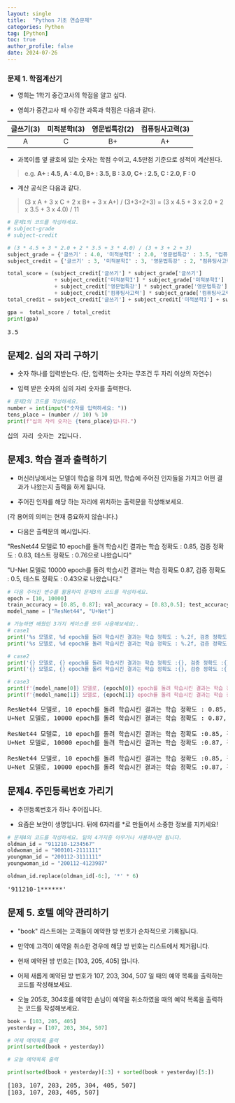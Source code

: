 ```yaml
---
layout: single
title:  "Python 기초 연습문제"
categories: Python
tag: [Python]
toc: true
author_profile: false
date: 2024-07-26
---
```


<head>
  <style>
    table.dataframe {
      white-space: normal;
      width: 100%;
      height: 240px;
      display: block;
      overflow: auto;
      font-family: Arial, sans-serif;
      font-size: 0.9rem;
      line-height: 20px;
      text-align: center;
      border: 0px !important;
    }

    table.dataframe th {
      text-align: center;
      font-weight: bold;
      padding: 8px;
    }

    table.dataframe td {
      text-align: center;
      padding: 8px;
    }

    table.dataframe tr:hover {
      background: #b8d1f3; 
    }

    .output_prompt {
      overflow: auto;
      font-size: 0.9rem;
      line-height: 1.45;
      border-radius: 0.3rem;
      -webkit-overflow-scrolling: touch;
      padding: 0.8rem;
      margin-top: 0;
      margin-bottom: 15px;
      font: 1rem Consolas, "Liberation Mono", Menlo, Courier, monospace;
      color: $code-text-color;
      border: solid 1px $border-color;
      border-radius: 0.3rem;
      word-break: normal;
      white-space: pre;
    }

  .dataframe tbody tr th:only-of-type {
      vertical-align: middle;
  }

  .dataframe tbody tr th {
      vertical-align: top;
  }

  .dataframe thead th {
      text-align: center !important;
      padding: 8px;
  }

  .page__content p {
      margin: 0 0 0px !important;
  }

  .page__content p > strong {
    font-size: 0.8rem !important;
  }

  </style>
</head>


### 문제 1.  학점계산기



- 영희는 1학기 중간고사의 학점을 알고 싶다.

- 영희가 중간고사 때 수강한 과목과 학점은 다음과 같다.



| **글쓰기(3)** | **미적분학I(3)** | **영문법특강(2)** | **컴퓨팅사고력(3)** | 
|:--------:|:--------:|:--------:|:--------:|
| A | C | B+ | A+ | 


- 과목이름 옆 괄호에 있는 숫자는 학점 수이고, 4.5만점 기준으로 성적이 계산된다.

> e.g. <b>A+ : 4.5,   A : 4.0,   B+ : 3.5,   B : 3.0,   C+ : 2.5,   C : 2.0,   F : 0</b>



- 계산 공식은 다음과 같다.

> (3 x A + 3 x C + 2 x B+ + 3 x A+) / (3+3+2+3) = (3 x 4.5 + 3 x 2.0 + 2 x 3.5 + 3 x 4.0) / 11



```python
# 문제1의 코드를 작성하세요.
# subject-grade
# subject-credit

# (3 * 4.5 + 3 * 2.0 + 2 * 3.5 + 3 * 4.0) / (3 + 3 + 2 + 3)
subject_grade = {'글쓰기' : 4.0, '미적분학I' : 2.0, '영문법특강' : 3.5, "컴퓨팅사고력" : 4.5}
subject_credit = {'글쓰기' : 3, '미적분학I' : 3, '영문법특강' : 2, "컴퓨팅사고력" : 3}

total_score = (subject_credit['글쓰기'] * subject_grade['글쓰기']
               + subject_credit['미적분학I'] * subject_grade['미적분학I']
               + subject_credit['영문법특강'] * subject_grade['영문법특강']
               + subject_credit['컴퓨팅사고력'] * subject_grade['컴퓨팅사고력'])
total_credit = subject_credit['글쓰기'] + subject_credit['미적분학I'] + subject_credit['영문법특강'] + subject_credit['컴퓨팅사고력']

gpa =  total_score / total_credit
print(gpa)
```

<pre>
3.5
</pre>
## 문제2. 십의 자리 구하기



* 숫자 하나를 입력받는다. (단, 입력하는 숫자는 무조건 두 자리 이상의 자연수)

* 입력 받은 숫자의 십의 자리 숫자를 출력한다.



```python
# 문제2의 코드를 작성하세요.
number = int(input("숫자를 입력하세요: "))
tens_place = (number // 10) % 10
print(f"십의 자리 숫자는 {tens_place}입니다.")
```

<pre>
십의 자리 숫자는 2입니다.
</pre>
## 문제3. 학습 결과 출력하기

- 머신러닝에서는 모델이 학습을 하게 되면, 학습에 주어진 인자들을 가지고 어떤 결과가 나왔는지 출력을 하게 됩니다.



- 주어진 인자를 해당 하는 자리에 위치하는 출력문을 작성해보세요.

(각 용어의 의미는 현재 중요하지 않습니다.)





- 다음은 출력문의 예시입니다.





"ResNet44 모델로 10 epoch를 돌려 학습시킨 결과는 학습 정확도 : 0.85, 검증 정확도 : 0.83, 테스트 정확도 : 0.76으로 나왔습니다"



"U-Net 모델로 10000 epoch를 돌려 학습시킨 결과는 학습 정확도 0.87, 검증 정확도 : 0.5, 테스트 정확도 : 0.43으로 나왔습니다."




```python
# 다음 주어진 변수를 활용하여 문제3의 코드를 작성하세요.
epoch = [10, 10000]
train_accuracy = [0.85, 0.87]; val_accuracy = [0.83,0.5]; test_accuracy = [0.76,0.43]
model_name = ["ResNet44", "U+Net"]

# 가능하면 배웠던 3가지 케이스를 모두 사용해보세요;.
# case1 
print('%s 모델로, %d epoch를 돌려 학습시킨 결과는 학습 정확도 : %.2f, 검증 정확도 : %.2f, 테스트 정확도 : %.2f으로 나왔습니다.' %(model_name[0], epoch[0], train_accuracy[0], val_accuracy[0], test_accuracy[0]))
print('%s 모델로, %d epoch를 돌려 학습시킨 결과는 학습 정확도 : %.2f, 검증 정확도 : %.2f, 테스트 정확도 : %.2f으로 나왔습니다.' %(model_name[1], epoch[1], train_accuracy[1], val_accuracy[1], test_accuracy[1]), '\n')

# case2
print('{} 모델로, {} epoch를 돌려 학습시킨 결과는 학습 정확도 :{}, 검증 정확도 :{}, 테스트 정확도 :{}으로 나왔습니다.'.format(model_name[0], epoch[0], train_accuracy[0], val_accuracy[0], test_accuracy[0]))
print('{} 모델로, {} epoch를 돌려 학습시킨 결과는 학습 정확도 :{}, 검증 정확도 :{:.2f}, 테스트 정확도 :{}으로 나왔습니다.'.format(model_name[1], epoch[1], train_accuracy[1], val_accuracy[1], test_accuracy[1]),'\n')

# case3
print(f'{model_name[0]} 모델로, {epoch[0]} epoch를 돌려 학습시킨 결과는 학습 정확도 :{train_accuracy[0]}, 검증 정확도 :{val_accuracy[0]}, 테스트 정확도 :{test_accuracy[0]}으로 나왔습니다.')  
print(f'{model_name[1]} 모델로, {epoch[1]} epoch를 돌려 학습시킨 결과는 학습 정확도 :{train_accuracy[1]}, 검증 정확도 :{val_accuracy[1]:.2f}, 테스트 정확도 :{test_accuracy[1]}으로 나왔습니다.')
```

<pre>
ResNet44 모델로, 10 epoch를 돌려 학습시킨 결과는 학습 정확도 : 0.85, 검증 정확도 : 0.83, 테스트 정확도 : 0.76으로 나왔습니다.
U+Net 모델로, 10000 epoch를 돌려 학습시킨 결과는 학습 정확도 : 0.87, 검증 정확도 : 0.50, 테스트 정확도 : 0.43으로 나왔습니다. 

ResNet44 모델로, 10 epoch를 돌려 학습시킨 결과는 학습 정확도 :0.85, 검증 정확도 :0.83, 테스트 정확도 :0.76으로 나왔습니다.
U+Net 모델로, 10000 epoch를 돌려 학습시킨 결과는 학습 정확도 :0.87, 검증 정확도 :0.50, 테스트 정확도 :0.43으로 나왔습니다. 

ResNet44 모델로, 10 epoch를 돌려 학습시킨 결과는 학습 정확도 :0.85, 검증 정확도 :0.83, 테스트 정확도 :0.76으로 나왔습니다.
U+Net 모델로, 10000 epoch를 돌려 학습시킨 결과는 학습 정확도 :0.87, 검증 정확도 :0.50, 테스트 정확도 :0.43으로 나왔습니다.
</pre>
## 문제4. 주민등록번호 가리기



* 주민등록번호가 하나 주어집니다.

* 요즘은 보안이 생명입니다. 뒤에 6자리를 *로 만들어서 소중한 정보를 지키세요!



```python
# 문제4의 코드를 작성하세요. 밑의 4가지중 아무거나 사용하시면 됩니다.
oldman_id = "911210-1234567"
oldwoman_id = "900101-2111111"
youngman_id = "200112-3111111"
youngwoman_id = "200112-4123987"

oldman_id.replace(oldman_id[-6:], '*' * 6)
```

<pre>
'911210-1******'
</pre>
## 문제 5. 호텔 예약 관리하기



- "book" 리스트에는 고객들이 예약한 방 번호가 순차적으로 기록됩니다.



- 만약에 고객이 예약을 취소한 경우에 해당 방 번호는 리스트에서 제거됩니다.



- 현재 예약된 방 번호는 [103, 205, 405] 입니다.



- 어제 새롭게 예약된 방 번호가 107, 203, 304, 507 일 때의 예약 목록을 출력하는 코드를 작성해보세요.



- 오늘 205호, 304호를 예약한 손님이 예약을 취소하였을 때의 예약 목록을 출력하는 코드를 작성해보세요.



```python
book = [103, 205, 405]
yesterday = [107, 203, 304, 507]

# 어제 예약목록 출력
print(sorted(book + yesterday))

# 오늘 예약목록 출력

print(sorted(book + yesterday)[:3] + sorted(book + yesterday)[5:])
```

<pre>
[103, 107, 203, 205, 304, 405, 507]
[103, 107, 203, 405, 507]
</pre>
